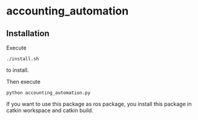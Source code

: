 # accounting_automation

## Installation
Execute

`./install.sh`

to install.

Then execute

`python accounting_automation.py`

If you want to use this package as ros package, you install this package in catkin workspace and catkin build.
